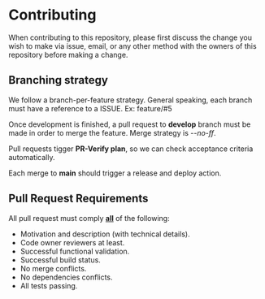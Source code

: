 
# Contributing

When contributing to this repository, please first discuss the change you wish to make via issue,
email, or any other method with the owners of this repository before making a change.

## Branching strategy

We follow a branch-per-feature strategy. General speaking, each branch must have a reference to a ISSUE. Ex: feature/#5

Once development is finished, a pull request to **develop** branch must be made in order to merge the feature. Merge strategy is *--no-ff*.

Pull requests tigger **PR-Verify plan**, so we can check acceptance criteria automatically.

Each merge to **main** should trigger a release and deploy action.


## Pull Request Requirements

All pull request must comply <u>**all**</u> of the following:

* Motivation and description (with technical details).
* Code owner reviewers at least.
* Successful functional validation.
* Successful build status.
* No merge conflicts.
* No dependencies conflicts.
* All tests passing.
